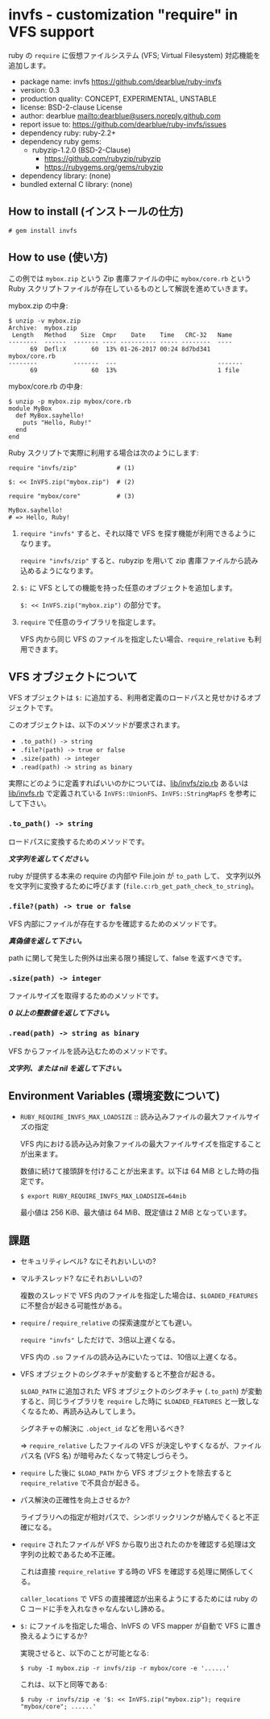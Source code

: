 # invfs - customization "require" in VFS support

ruby の ``require`` に仮想ファイルシステム (VFS; Virtual Filesystem) 対応機能を追加します。

  * package name: invfs <https://github.com/dearblue/ruby-invfs>
  * version: 0.3
  * production quality: CONCEPT, EXPERIMENTAL, UNSTABLE
  * license: BSD-2-clause License
  * author: dearblue <mailto:dearblue@users.noreply.github.com>
  * report issue to: <https://github.com/dearblue/ruby-invfs/issues>
  * dependency ruby: ruby-2.2+
  * dependency ruby gems:
      * rubyzip-1.2.0 (BSD-2-Clause)
          * https://github.com/rubyzip/rubyzip
          * https://rubygems.org/gems/rubyzip
  * dependency library: (none)
  * bundled external C library: (none)


## How to install (インストールの仕方)

```shell
# gem install invfs
```


## How to use (使い方)

この例では ``mybox.zip`` という Zip 書庫ファイルの中に ``mybox/core.rb``
という Ruby スクリプトファイルが存在しているものとして解説を進めていきます。

mybox.zip の中身:

```text
$ unzip -v mybox.zip
Archive:  mybox.zip
 Length   Method    Size  Cmpr    Date    Time   CRC-32   Name
--------  ------  ------- ---- ---------- ----- --------  ----
      69  Defl:X       60  13% 01-26-2017 00:24 8d7bd341  mybox/core.rb
--------          -------  ---                            -------
      69               60  13%                            1 file
```

mybox/core.rb の中身:

```text
$ unzip -p mybox.zip mybox/core.rb
module MyBox
  def MyBox.sayhello!
    puts "Hello, Ruby!"
  end
end
```

Ruby スクリプトで実際に利用する場合は次のようにします:

```ruby:ruby
require "invfs/zip"           # (1)

$: << InVFS.zip("mybox.zip")  # (2)

require "mybox/core"          # (3)

MyBox.sayhello!
# => Hello, Ruby!
```

 1. ``require "invfs"`` すると、それ以降で VFS を探す機能が利用できるようになります。

    ``require "invfs/zip"`` すると、rubyzip を用いて zip 書庫ファイルから読み込めるようになります。

 2. ``$:`` に VFS としての機能を持った任意のオブジェクトを追加します。

    ``$: << InVFS.zip("mybox.zip")`` の部分です。

 3. ``require`` で任意のライブラリを指定します。

    VFS 内から同じ VFS のファイルを指定したい場合、``require_relative`` も利用できます。


## VFS オブジェクトについて

VFS オブジェクトは ``$:`` に追加する、利用者定義のロードパスと見せかけるオブジェクトです。

このオブジェクトは、以下のメソッドが要求されます。

  * ``.to_path() -> string``
  * ``.file?(path) -> true or false``
  * ``.size(path) -> integer``
  * ``.read(path) -> string as binary``

実際にどのように定義すればいいのかについては、[lib/invfs/zip.rb](lib/invfs/zip.rb) あるいは [lib/invfs.rb](lib/invfs.rb) で定義されている ``InVFS::UnionFS``、``InVFS::StringMapFS`` を参考にして下さい。

### ``.to_path() -> string``

ロードパスに変換するためのメソッドです。

***文字列を返してください。***

ruby が提供する本来の require の内部や File.join が ``to_path`` して、
文字列以外を文字列に変換するために呼びます
(``file.c:rb_get_path_check_to_string``)。

### ``.file?(path) -> true or false``

VFS 内部にファイルが存在するかを確認するためのメソッドです。

***真偽値を返して下さい。***

path に関して発生した例外は出来る限り捕捉して、false を返すべきです。

### ``.size(path) -> integer``

ファイルサイズを取得するためのメソッドです。

***0 以上の整数値を返して下さい。***

### ``.read(path) -> string as binary``

VFS からファイルを読み込むためのメソッドです。

***文字列、または nil を返して下さい。***


## Environment Variables (環境変数について)

  * ``RUBY_REQUIRE_INVFS_MAX_LOADSIZE`` :: 読み込みファイルの最大ファイルサイズの指定

    VFS 内における読み込み対象ファイルの最大ファイルサイズを指定することが出来ます。

    数値に続けて接頭辞を付けることが出来ます。以下は 64 MiB とした時の指定です。

    ```shell
    $ export RUBY_REQUIRE_INVFS_MAX_LOADSIZE=64mib
    ```

    最小値は 256 KiB、最大値は 64 MiB、既定値は 2 MiB となっています。


## 課題

  * セキュリティレベル? なにそれおいしいの?

  * マルチスレッド? なにそれおいしいの?

    複数のスレッドで VFS 内のファイルを指定した場合は、``$LOADED_FEATURES``
    に不整合が起きる可能性がある。

  * ``require`` / ``require_relative`` の探索速度がとても遅い。

    ``require "invfs"`` しただけで、3倍以上遅くなる。

    VFS 内の ``.so`` ファイルの読み込みにいたっては、10倍以上遅くなる。

  * VFS オブジェクトのシグネチャが変動すると不整合が起きる。

    ``$LOAD_PATH`` に追加された VFS オブジェクトのシグネチャ (``.to_path``)
    が変動すると、同じライブラリを ``require`` した時に ``$LOADED_FEATURES``
    と一致しなくなるため、再読み込みしてしまう。

    シグネチャの解決に ``.object_id`` などを用いるべき?

    => ``require_relative`` したファイルの VFS が決定しやすくなるが、ファイルパス名
    (VFS 名) が暗号みたくなって特定しづらそう。

  * ``require`` した後に ``$LOAD_PATH`` から VFS オブジェクトを除去すると ``require_relative`` で不具合が起きる。

  * パス解決の正確性を向上させるか?

    ライブラリへの指定が相対パスで、シンボリックリンクが絡んでくると不正確になる。

  * ``require`` されたファイルが VFS から取り出されたのかを確認する処理は文字列の比較であるため不正確。

    これは直接 ``require_relative`` する時の VFS を確認する処理に関係してくる。

    ``caller_locations`` で VFS の直接確認が出来るようにするためには ruby の
    C コードに手を入れなきゃなんないし諦める。

  * ``$:`` にファイルを指定した場合、InVFS の VFS mapper が自動で VFS に置き換えるようにするか?

    実現させると、以下のことが可能となる:

    ```shell
    $ ruby -I mybox.zip -r invfs/zip -r mybox/core -e '......'
    ```

    これは、以下と同等である:

    ```shell
    $ ruby -r invfs/zip -e '$: << InVFS.zip("mybox.zip"); require "mybox/core"; ......'
    ```

